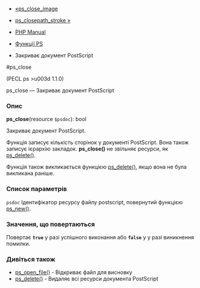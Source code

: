 - [«ps_close_image](function.ps-close-image.md)
- [ps_closepath_stroke »](function.ps-closepath-stroke.md)

- [PHP Manual](index.md)
- [Функції PS](ref.ps.md)
- Закриває документ PostScript

#ps_close

(PECL ps \>u003d 1.1.0)

ps_close — Закриває документ PostScript

### Опис

**ps_close**(resource `$psdoc`): bool

Закриває документ PostScript.

Функція записує кількість сторінок у документі PostScript. Вона також
записує ієрархію закладок. **ps_close()** не звільняє ресурси, як
[ps_delete()](function.ps-delete.md).

Функція також викликається функцією
[ps_delete()](function.ps-delete.md), якщо вона не була викликана раніше.

### Список параметрів

`psdoc`
Ідентифікатор ресурсу файлу postscript, повернутий функцією
[ps_new()](function.ps-new.md).

### Значення, що повертаються

Повертає **`true`** у разі успішного виконання або **`false`** у
у разі виникнення помилки.

### Дивіться також

- [ps_open_file()](function.ps-open-file.md) - Відкриває файл для
висновку
- [ps_delete()](function.ps-delete.md) - Видаляє всі ресурси
документа PostScript
